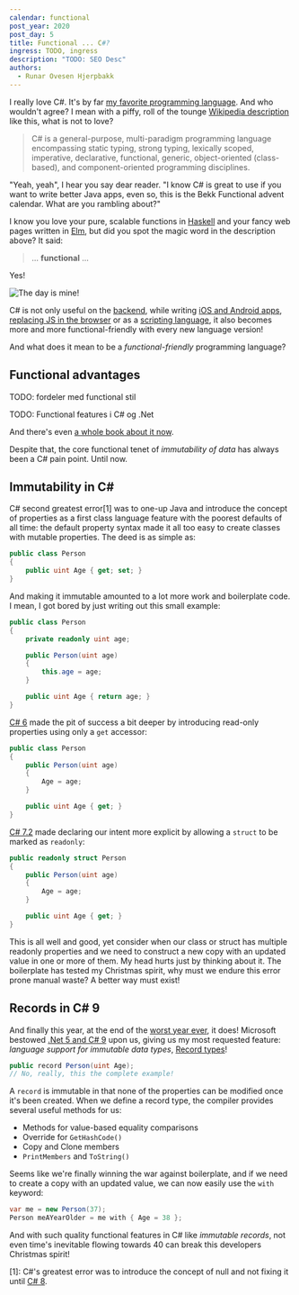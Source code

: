 ```yaml
---
calendar: functional
post_year: 2020
post_day: 5
title: Functional ... C#?
ingress: TODO, ingress
description: "TODO: SEO Desc"
authors:
  - Runar Ovesen Hjerpbakk
---
```

I really love C#. It's by far [my favorite programming language](https://hjerpbakk.com/tag/csharp/). And who wouldn't agree? I mean with a piffy, roll of the tounge [Wikipedia description](https://en.wikipedia.org/wiki/C_Sharp_(programming_language)) like this, what is not to love?

> C# is a general-purpose, multi-paradigm programming language encompassing static typing, strong typing, lexically scoped, imperative, declarative, functional, generic, object-oriented (class-based), and component-oriented programming disciplines.

"Yeah, yeah", I hear you say dear reader. "I know C# is great to use if you want to write better Java apps, even so, this is the Bekk Functional advent calendar. What are you rambling about?"

I know you love your pure, scalable functions in [Haskell](https://wiki.haskell.org/Functional_programming#Purity) and your fancy web pages written in [Elm](https://www.elm.christmas/2020), but did you spot the magic word in the description above? It said:

> ... **functional** ...

Yes!

![The day is mine!](https://hjerpbakk.com/img/christmas/the-day-is-mine.jpeg)

C# is not only useful on the [backend](https://docs.microsoft.com/en-us/aspnet/core/introduction-to-aspnet-core?view=aspnetcore-5.0), while writing [iOS and Android apps](https://docs.microsoft.com/en-us/aspnet/core/blazor/?view=aspnetcore-5.0), [replacing JS in the browser](https://docs.microsoft.com/en-us/aspnet/core/blazor/?view=aspnetcore-5.0) or as a [scripting language](https://github.com/filipw/dotnet-script), it also becomes more and more functional-friendly with every new language version!

And what does it mean to be a *functional-friendly* programming language?

## Functional advantages

TODO: fordeler med functional stil

TODO: Functional features i C# og .Net

And there's even [a whole book about it now](https://www.amazon.com/Functional-Programming-write-better-code/dp/1617293954/).

Despite that, the core functional tenet of *immutability of data* has always been a C# pain point. Until now.

## Immutability in C#

C# second greatest error[1] was to one-up Java and introduce the concept of properties as a first class language feature with the poorest defaults of all time: the default property syntax made it all too easy to create classes with mutable properties. The deed is as simple as:

```csharp
public class Person
{
    public uint Age { get; set; }
}
```

And making it immutable amounted to a lot more work and boilerplate code. I mean, I got bored by just writing out this small example:

```csharp
public class Person
{
    private readonly uint age;

    public Person(uint age)
    {
        this.age = age;
    }

    public uint Age { return age; }
}
```

[C# 6](https://docs.microsoft.com/en-us/dotnet/csharp/programming-guide/classes-and-structs/properties#expression-body-definitions) made the pit of success a bit deeper by introducing read-only properties using only a `get` accessor:

```csharp
public class Person
{
    public Person(uint age)
    {
        Age = age;
    }

    public uint Age { get; }
}
```

[C# 7.2](https://docs.microsoft.com/en-us/dotnet/csharp/language-reference/builtin-types/struct#readonly-struct) made declaring our intent more explicit by allowing a `struct` to be marked as `readonly`:

```csharp
public readonly struct Person
{
    public Person(uint age)
    {
        Age = age;
    }

    public uint Age { get; }
}
```

This is all well and good, yet consider when our class or struct has multiple readonly properties and we need to construct a new copy with an updated value in one or more of them. My head hurts just by thinking about it. The boilerplate has tested my Christmas spirit, why must we endure this error prone manual waste? A better way must exist!

## Records in C# 9

And finally this year, at the end of the [worst year ever](https://www.youtube.com/watch?v=zu3k2PJumfI), it does! Microsoft bestowed [.Net 5 and C# 9](https://docs.microsoft.com/en-us/dotnet/csharp/whats-new/csharp-9) upon us, giving us my most requested feature: *language support for immutable data types*, [Record types](https://docs.microsoft.com/en-us/dotnet/csharp/whats-new/csharp-9#record-types)!

```csharp
public record Person(uint Age);
// No, really, this the complete example!
```

A `record` is immutable in that none of the properties can be modified once it's been created. When we define a record type, the compiler provides several useful methods for us:

- Methods for value-based equality comparisons
- Override for `GetHashCode()`
- Copy and Clone members
- `PrintMembers` and `ToString()`

Seems like we're finally winning the war against boilerplate, and if we need to create a copy with an updated value, we can now easily use the `with` keyword:

```csharp
var me = new Person(37);
Person meAYearOlder = me with { Age = 38 };
```

And with such quality functional features in C# like *immutable records*, not even time's inevitable flowing towards 40 can break this developers Christmas spirit!

[1]: C#'s greatest error was to introduce the concept of null and not fixing it until [C# 8](https://docs.microsoft.com/en-us/dotnet/csharp/nullable-references).